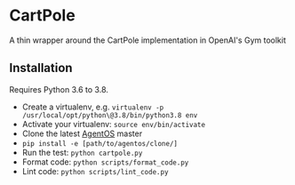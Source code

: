 # CartPole
A thin wrapper around the CartPole implementation in OpenAI's Gym toolkit

## Installation

Requires Python 3.6 to 3.8.

* Create a virtualenv, e.g. `virtualenv -p /usr/local/opt/python\@3.8/bin/python3.8 env`
* Activate your virtualenv: `source env/bin/activate`
* Clone the latest [AgentOS](https://github.com/agentos-project/agentos) master
* `pip install -e [path/to/agentos/clone/]`
* Run the test: `python cartpole.py`
* Format code: `python scripts/format_code.py`
* Lint code: `python scripts/lint_code.py`
